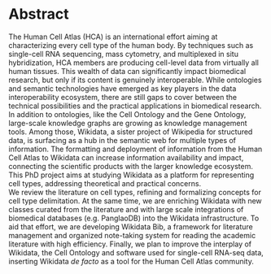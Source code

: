 
# Abstract
The Human Cell Atlas (HCA) is an international effort aiming at characterizing every cell type of the human body. 
By techniques such as single-cell RNA sequencing, mass cytometry, and multiplexed in situ hybridization, HCA members are producing cell-level data from virtually all human tissues. 
This wealth of data can significantly impact biomedical research, but only if its content is genuinely interoperable.
While ontologies and semantic technologies have emerged as key players in the data interoperability ecosystem, there are still gaps to cover between the technical possibilities and the practical applications in biomedical research.
In addition to ontologies, like the Cell Ontology and the Gene Ontology, large-scale knowledge graphs are growing as knowledge management tools. 
Among those, Wikidata, a sister project of Wikipedia for structured data, is surfacing as a hub in the semantic web for multiple types of information. 
The formatting and deployment of information from the Human Cell Atlas to Wikidata can increase information availability and impact, connecting the scientific products with the larger knowledge ecosystem.
This PhD project aims at studying Wikidata as a platform for representing cell types, addressing theoretical and practical concerns.  
We review the literature on cell types, refining and formalizing concepts for cell type delimitation.
At the same time, we are enriching Wikidata with new classes curated from the literature and with large scale integrations of biomedical databases (e.g. PanglaoDB) into the Wikidata infrastructure.
To aid that effort, we are developing Wikidata Bib, a framework for literature management and organized note-taking system for reading the academic literature with high efficiency. 
Finally, we plan to improve the interplay of Wikidata, the Cell Ontology and software used for single-cell RNA-seq data, inserting Wikidata _de facto_ as a tool for the Human Cell Atlas community. 